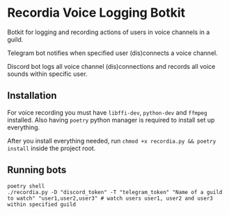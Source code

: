 # Recordia Voice Logging Botkit
Botkit for logging and recording actions of users in voice channels in a guild.

Telegram bot notifies when specified user (dis)connects a voice channel.

Discord bot logs all voice channel (dis)connections and records all voice sounds
within specific user.


## Installation
For voice recording you must have `libffi-dev`, `python-dev` and `ffmpeg`
installed. Also having `poetry` python manager is required to install set up
everything. 

After you install everything needed, run `chmod +x recordia.py && poetry install` inside the project
root.

## Running bots
```shell
poetry shell
./recordia.py -D "discord_token" -T "telegram_token" "Name of a guild to watch" "user1,user2,user3" # watch users user1, user2 and user3 within specified guild
```
